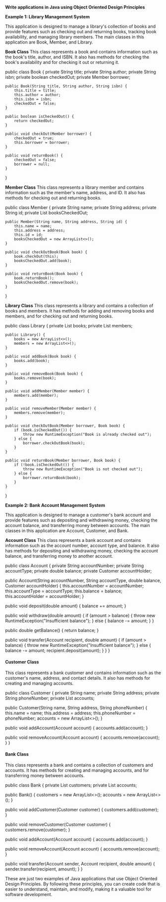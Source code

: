 **Write applications in Java using Object Oriented Design Principles**

**Example 1: Library Management System**

This application is designed to manage a library's collection of books and provide features such as checking out and returning books, tracking book availability, and managing library members. The main classes in this application are Book, Member, and Library.

**Book Class**
This class represents a book and contains information such as the book's title, author, and ISBN. It also has methods for checking the book's availability and for checking it out or returning it.

public class Book {
    private String title;
    private String author;
    private String isbn;    private boolean checkedOut;
    private Member borrower;

    public Book(String title, String author, String isbn) {
        this.title = title;
        this.author = author;
        this.isbn = isbn;
        checkedOut = false;
    }

    public boolean isCheckedOut() {
        return checkedOut;
    }

    public void checkOut(Member borrower) {
        checkedOut = true;
        this.borrower = borrower;
    }

    public void returnBook() {
        checkedOut = false;
        borrower = null;
    }
}

**Member Class**
This class represents a library member and contains information such as the member's name, address, and ID. It also has methods for checking out and returning books.

public class Member {
    private String name;
    private String address;
    private String id;
    private List<Book> booksCheckedOut;

    public Member(String name, String address, String id) {
        this.name = name;
        this.address = address;
        this.id = id;
        booksCheckedOut = new ArrayList<>();
    }

    public void checkOutBook(Book book) {
        book.checkOut(this);
        booksCheckedOut.add(book);
    }

    public void returnBook(Book book) {
        book.returnBook();
        booksCheckedOut.remove(book);
    }
}

**Library Class**
This class represents a library and contains a collection of books and members. It has methods for adding and removing books and members, and for checking out and returning books.

public class Library {
    private List<Book> books;
    private List<Member> members;

    public Library() {
        books = new ArrayList<>();
        members = new ArrayList<>();
    }

    public void addBook(Book book) {
        books.add(book);
    }

    public void removeBook(Book book) {
        books.remove(book);
    }

    public void addMember(Member member) {
        members.add(member);
    }

    public void removeMember(Member member) {
        members.remove(member);
    }

    public void checkOutBook(Member borrower, Book book) {
        if (book.isCheckedOut()) {
            throw new RuntimeException("Book is already checked out");
        } else {
            borrower.checkOutBook(book);
        }
    }

    public void returnBook(Member borrower, Book book) {
        if (!book.isCheckedOut()) {
            throw new RuntimeException("Book is not checked out");
        } else {
            borrower.returnBook(book);
        }
    }
}

**Example 2: Bank Account Management System**

This application is designed to manage a customer's bank account and provide features such as depositing and withdrawing money, checking the account balance, and transferring money between accounts. The main classes in this application are Account, Customer, and Bank.

**Account Class**
This class represents a bank account and contains information such as the account number, account type, and balance. It also has methods for depositing and withdrawing money, checking the account balance, and transferring money to another account.

public class Account {
    private String accountNumber;
    private String accountType;
    private double balance;
    private Customer accountHolder;

public Account(String accountNumber, String accountType, double balance, Customer accountHolder) {
    this.accountNumber = accountNumber;
    this.accountType = accountType;
    this.balance = balance;
    this.accountHolder = accountHolder;
}

public void deposit(double amount) {
    balance += amount;
}

public void withdraw(double amount) {
    if (amount > balance) {
        throw new RuntimeException("Insufficient balance");
    } else {
        balance -= amount;
    }
}

public double getBalance() {
    return balance;
}

public void transfer(Account recipient, double amount) {
    if (amount > balance) {
        throw new RuntimeException("Insufficient balance");
    } else {
        balance -= amount;
        recipient.deposit(amount);
    }
}
}

#### Customer Class

This class represents a bank customer and contains information such as the customer's name, address, and contact details. It also has methods for creating and managing accounts.

public class Customer {
private String name;
private String address;
private String phoneNumber;
private List<Account> accounts;

public Customer(String name, String address, String phoneNumber) {
    this.name = name;
    this.address = address;
    this.phoneNumber = phoneNumber;
    accounts = new ArrayList<>();
}

public void addAccount(Account account) {
    accounts.add(account);
}

public void removeAccount(Account account) {
    accounts.remove(account);
}
}

#### Bank Class

This class represents a bank and contains a collection of customers and accounts. It has methods for creating and managing accounts, and for transferring money between accounts.

public class Bank {
private List<Customer> customers;
private List<Account> accounts;

public Bank() {
    customers = new ArrayList<>();
    accounts = new ArrayList<>();
}

public void addCustomer(Customer customer) {
    customers.add(customer);
}

public void removeCustomer(Customer customer) {
    customers.remove(customer);
}

public void addAccount(Account account) {
    accounts.add(account);
}

public void removeAccount(Account account) {
    accounts.remove(account);
}

public void transfer(Account sender, Account recipient, double amount) {
    sender.transfer(recipient, amount);
}
}

These are just two examples of Java applications that use Object Oriented Design Principles. By following these principles, you can create code that is easier to understand, maintain, and modify, making it a valuable tool for software development.
